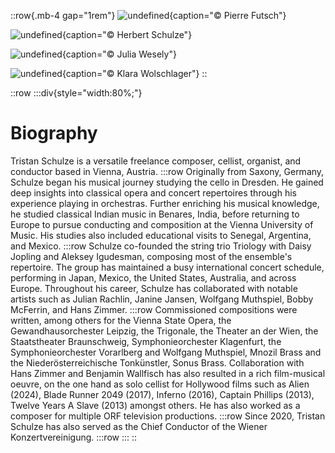 ::row{.mb-4 gap="1rem"}
![undefined](/img/about/10987707_874286799285655_8564208899567487865_o.jpg){caption="© Pierre Futsch"}

![undefined](/img/about/KleinTristan_Baer.jpg){caption="© Herbert Schulze"}

![undefined](/img/about/Tristan_Schulze-2.jpg){caption="© Julia Wesely"}

![undefined](/img/about/TSUniCampKlaraWolschlager.heic){caption="© Klara Wolschlager"}
::

::row
  :::div{style="width:80%;"}
  # Biography
  
  Tristan Schulze is a versatile freelance composer, cellist, organist, and conductor based in Vienna, Austria.
  :::row
  Originally from Saxony, Germany, Schulze began his musical journey studying the cello in Dresden. He gained deep insights into classical opera and 
  concert repertoires through his experience playing in orchestras. Further enriching his musical knowledge, he studied classical Indian music in 
  Benares, India, before returning to Europe to pursue conducting and composition at the Vienna University of Music. His studies also included 
  educational visits to Senegal, Argentina, and Mexico.
  :::row
  Schulze co-founded the string trio Triology with Daisy Jopling and Aleksey Igudesman, composing most of the ensemble's repertoire. The group has 
  maintained a busy international concert schedule, performing in Japan, Mexico, the United States, Australia, and across Europe. Throughout his 
  career, Schulze has collaborated with notable artists such as Julian Rachlin, Janine Jansen, Wolfgang Muthspiel, Bobby McFerrin, and Hans Zimmer.
  :::row
  Commissioned compositions were written, among others for the Vienna State Opera, the Gewandhausorchester Leipzig, the Trigonale, the Theater an der 
  Wien, the Staatstheater Braunschweig, Symphonieorchester Klagenfurt, the Symphonieorchester Vorarlberg and Wolfgang Muthspiel, Mnozil Brass and the 
  Niederösterreichische Tonkünstler, Sonus Brass. Collaboration with Hans Zimmer and Benjamin Wallfisch has also resulted in a rich film-musical 
  oeuvre, on the one hand as solo cellist for Hollywood films such as Alien (2024), Blade Runner 2049 (2017), Inferno (2016), Captain Phillips 
  (2013), Twelve Years A Slave (2013) amongst others. He has also worked as a composer for multiple ORF television productions.
  :::row
  Since 2020, Tristan Schulze has also served as the Chief Conductor of the Wiener Konzertvereinigung.
  :::row
  :::
::
